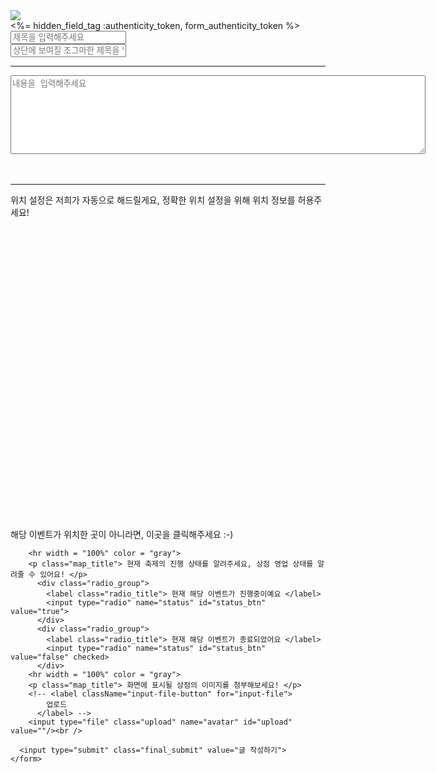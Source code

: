 <!DOCTYPE html>
<html>
  <head>
    <link rel="stylesheet" href="/assets/new.css">
  </head>
  <body>
  <a href="/film/index">
  <img class="back_icon" src="/assets/back_icon.png"/>
  </a>
  <div class="new_content">
    <form action="/film/create" name="myform" method="post" onsubmit="return field_check()" encType="multipart/form-data">
      <%= hidden_field_tag :authenticity_token, form_authenticity_token %> <!-- 인증토큰 -->
        <input class="submit" type="text" name="title" maxlength='20' value="" placeholder="제목을 입력해주세요" required> <br/>
        <input class="sub_submit" type="text" name="sub_title" maxlength='7' value="" placeholder="상단에 보여질 조그마한 제목을 입력해주세요"><br />
        <hr width = "100%" color = "gray">
        <textarea class = "textarea" name="content" rows="8" cols="80" placeholder="내용을 입력해주세요" required></textarea><br />
        <input type="hidden" class="x" value="" name="latitude" readonly/> <br/> <!-- 위도 -->
        <input type="hidden" class="y" value="" name="longitude" readonly/> <br/> <!-- 경도 -->
        <hr width = "100%" color = "gray">
        <p class="map_title"> 위치 설정은 저희가 자동으로 해드릴게요, 정확한 위치 설정을 위해 위치 정보를 허용주세요! </p>
        <div id="map" style="width:670px; height:450px;"></div> <br />
        <p class="error_check" onClick=error_check_onClick()> 해당 이벤트가 위치한 곳이 아니라면, 이곳을 클릭해주세요 :-) </p>

        <hr width = "100%" color = "gray">
        <p class="map_title"> 현재 축제의 진행 상태를 알려주세요, 상점 영업 상태를 알려줄 수 있어요! </p>
          <div class="radio_group">
            <label class="radio_title"> 현재 해당 이벤트가 진행중이예요 </label>
            <input type="radio" name="status" id="status_btn" value="true">
          </div>
          <div class="radio_group">
            <label class="radio_title"> 현재 해당 이벤트가 종료되었어요 </label>
            <input type="radio" name="status" id="status_btn" value="false" checked>
          </div>
        <hr width = "100%" color = "gray">
        <p class="map_title"> 화면에 표시될 상점의 이미지를 첨부해보세요! </p>
        <!-- <label className="input-file-button" for="input-file">
            업로드
          </label> -->
        <input type="file" class="upload" name="avatar" id="upload" value=""/><br />

      <input type="submit" class="final_submit" value="글 작성하기">
    </form>
  </div>
        <script>

        // 필드 체크 함수
        function field_check() {
          var x = document.myform;

          if (x.title.value == "") {
            alert("제목을 입력해주세요!");
            x.title.focus();
            return false;
          }

          else if (x.sub_title.value == "") {
            alert("소제목을 입력해주세요!");
            x.title.focus();
            return false;
          }

          else if (x.content.value == "") {
            alert("상점을 소개해주세요!");
            return false;
          }

          else if (x.avatar.value == "") {
            alert("상점 이미지를 업로드 해주세요!");
            return false;
          }
        }

        var error_check = false;

        var mapContainer = document.getElementById('map'), // 지도를 표시할 div 
          mapOption = { 
              center: new kakao.maps.LatLng(37.27574, 127.13249), // 지도의 중심좌표
              level: 3 // 지도의 확대 레벨 
          }; 

        var map = new kakao.maps.Map(mapContainer, mapOption); // 지도를 생성합니다

        var marker = new kakao.maps.Marker({ 
            // 지도 중심좌표에 마커를 생성합니다 
            position: locPosition,
        }); 

        // 지도에 마커를 표시합니다
        marker.setMap(map);

        // HTML5의 geolocation으로 사용할 수 있는지 확인합니다 
        if (navigator.geolocation) {
            // GeoLocation을 이용해서 접속 위치를 얻어옵니다
            navigator.geolocation.getCurrentPosition(function(position) {
                
                var lat = position.coords.latitude, // 위도
                    lon = position.coords.longitude; // 경도

                document.getElementsByClassName('x')[0].value = lat;
                document.getElementsByClassName('y')[0].value = lon;

                var locPosition = new kakao.maps.LatLng(lat, lon) // 마커가 표시될 위치를 geolocation으로 얻어온 좌표로 생성합니다
                var message = '<div style="color:#007AC3; padding:7px; font-size:12px;">현재 위치를 가져왔어요!</div>'; // 인포윈도우에 표시될 내용입니다


                var iwContent = message, // 인포윈도우에 표시할 내용
                    iwRemoveable = true,
                    iwPosition = new kakao.maps.LatLng(lat, lon); //인포윈도우 표시 위치입니다

            
                // 지도 중심좌표를 접속위치로 변경합니다
                map.setCenter(locPosition);

                // 마커의 위치를 변경합니다
                marker.setPosition(locPosition);
              });
            
        } else { // HTML5의 GeoLocation을 사용할 수 없을때 마커 표시 위치와 인포윈도우 내용을 설정합니다
            
            var locPosition = new kakao.maps.LatLng(37.27574, 127.13249),
                message = 'geolocation을 사용할수 없어요..'
                
            displayMarker(locPosition, message);
        }

        function error_check_onClick() {
          alert('지도에 수동으로 이벤트 위치를 표시해주세요!');
          error_check = true;
        }

            kakao.maps.event.addListener(map, 'click', function(mouseEvent) {        
      
              if (error_check === true) {
                  // 클릭한 위도, 경도 정보를 가져옵니다 
                  var latlng = mouseEvent.latLng; 
                  // 마커 위치를 클릭한 위치로 옮깁니다
                  marker.setPosition(latlng);

                document.getElementsByClassName('x')[0].value = latlng.getLat();
                document.getElementsByClassName('y')[0].value = latlng.getLng();

                console.log(document.getElementsByClassName('x')[0].value);
                console.log(document.getElementsByClassName('y')[0].value);
              }
            });

      </script>
    </body>

</html>

